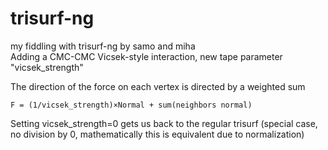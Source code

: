 # trisurf-ng
my fiddling with trisurf-ng by samo and miha  
Adding a CMC-CMC Vicsek-style interaction, new tape parameter "vicsek_strength"



The direction of the force on each vertex is directed by a weighted sum  
```
F = (1/vicsek_strength)×Normal + sum(neighbors normal)
```
Setting vicsek_strength=0 gets us back to the regular trisurf (special case, no division by 0, mathematically this is equivalent due to normalization)

